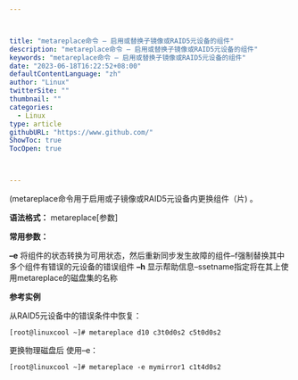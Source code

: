```yaml
---



title: "metareplace命令 – 启用或替换子镜像或RAID5元设备的组件"
description: "metareplace命令 – 启用或替换子镜像或RAID5元设备的组件"
keywords: "metareplace命令 – 启用或替换子镜像或RAID5元设备的组件"
date: "2023-06-18T16:22:52+08:00"
defaultContentLanguage: "zh"
author: "Linux"
twitterSite: ""
thumbnail: ""
categories:
  - Linux
type: article
githubURL: "https://www.github.com/"
ShowToc: true
TocOpen: true



---
```


(metareplace命令用于启用或子镜像或RAID5元设备内更换组件（片) 。

**语法格式：** metareplace[参数]

**常用参数：**

**–e** 将组件的状态转换为可用状态，然后重新同步发生故障的组件–f强制替换其中多个组件有错误的元设备的错误组件 **–h** 显示帮助信息–ssetname指定将在其上使用metareplace的磁盘集的名称

**参考实例**

从RAID5元设备中的错误条件中恢复：

```
[root@linuxcool ~]# metareplace d10 c3t0d0s2 c5t0d0s2
```

更换物理磁盘后 使用–e：

```
[root@linuxcool ~]# metareplace -e mymirror1 c1t4d0s2
```